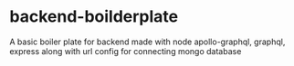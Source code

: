 # backend-boilderplate
A basic boiler plate for backend made with node apollo-graphql, graphql, express along with url config for connecting mongo database
